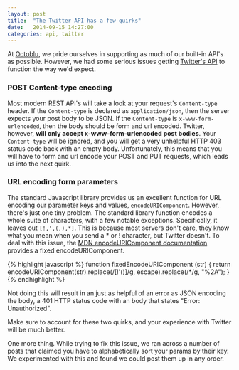 ```yaml
---
layout: post
title:  "The Twitter API has a few quirks"
date:   2014-09-15 14:27:00
categories: api, twitter
---
```


At [Octoblu](https://octoblu.com), we pride ourselves in supporting as much of our built-in API's as possible. However, we had some serious issues getting [Twitter's API](https://dev.twitter.com/) to function the way we'd expect.

### POST Content-type encoding

Most modern REST API's will take a look at your request's `Content-type` header. If the `Content-type` is declared as `application/json`, then the server expects your post body to be JSON. If the `Content-type` is `x-www-form-urlencoded`, then the body should be form and url encoded. Twitter, however, **will only accept x-www-form-urlencoded post bodies**. Your `Content-type` will be ignored, and you will get a very unhelpful HTTP 403 status code back with an empty body. Unfortunately, this means that you will have to form and url encode your POST and PUT requests, which leads us into the next quirk.

<!--more-->

### URL encoding form parameters

The standard Javascript library provides us an excellent function for URL encoding our parameter keys and values, `encodeURIComponent`. However, there's just one tiny problem. The standard library function encodes a whole suite of characters, with a few notable exceptions. Specifically, it leaves out `[!,',(,),*]`. This is because most servers don't care, they know what you mean when you send a * or ! character, but Twitter doesn't. To deal with this issue, the [MDN encodeURIComponent documentation](https://developer.mozilla.org/en-US/docs/Web/JavaScript/Reference/Global_Objects/encodeURIComponent) provides a fixed encodeURIComponent.

{% highlight javascript %}
function fixedEncodeURIComponent (str) {
  return encodeURIComponent(str).replace(/[!'()]/g, escape).replace(/\*/g, "%2A");
}
{% endhighlight %}

Not doing this will result in an just as helpful of an error as JSON encoding the body, a 401 HTTP status code with an body that states "Error: Unauthorized".

Make sure to account for these two quirks, and your experience with Twitter will be much better.

One more thing. While trying to fix this issue, we ran across a number of posts that claimed you have to alphabetically sort your params by their key. We experimented with this and found we could post them up in any order.
